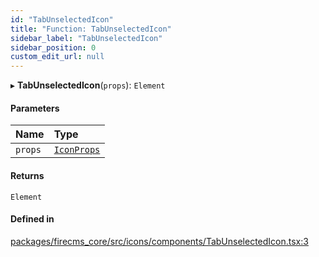 ```yaml
---
id: "TabUnselectedIcon"
title: "Function: TabUnselectedIcon"
sidebar_label: "TabUnselectedIcon"
sidebar_position: 0
custom_edit_url: null
---
```


▸ **TabUnselectedIcon**(`props`): `Element`

#### Parameters

| Name | Type |
| :------ | :------ |
| `props` | [`IconProps`](../types/IconProps.md) |

#### Returns

`Element`

#### Defined in

[packages/firecms_core/src/icons/components/TabUnselectedIcon.tsx:3](https://github.com/FireCMSco/firecms/blob/d45f3739/packages/firecms_core/src/icons/components/TabUnselectedIcon.tsx#L3)
